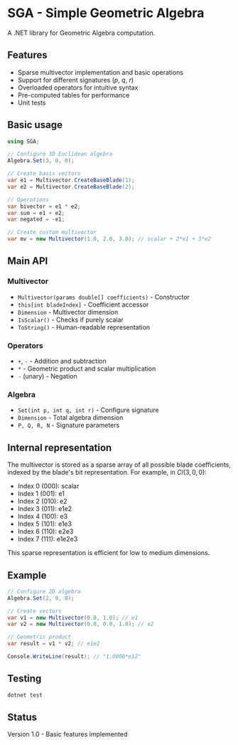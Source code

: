 # SGA - Simple Geometric Algebra

A .NET library for Geometric Algebra computation.

## Features

- Sparse multivector implementation and basic operations
- Support for different signatures ($p$, $q$, $r$)
- Overloaded operators for intuitive syntax
- Pre-computed tables for performance
- Unit tests

## Basic usage

```csharp
using SGA;

// Configure 3D Euclidean algebra
Algebra.Set(3, 0, 0);

// Create basis vectors
var e1 = Multivector.CreateBaseBlade(1);
var e2 = Multivector.CreateBaseBlade(2);

// Operations
var bivector = e1 * e2;
var sum = e1 + e2;
var negated = -e1;

// Create custom multivector
var mv = new Multivector(1.0, 2.0, 3.0); // scalar + 2*e1 + 3*e2
```

## Main API

### Multivector
- `Multivector(params double[] coefficients)` - Constructor
- `this[int bladeIndex]` - Coefficient accessor
- `Dimension` - Multivector dimension
- `IsScalar()` - Checks if purely scalar
- `ToString()` - Human-readable representation

### Operators
- `+`, `-` - Addition and subtraction
- `*` - Geometric product and scalar multiplication
- `-` (unary) - Negation

### Algebra
- `Set(int p, int q, int r)` - Configure signature
- `Dimension` - Total algebra dimension
- `P, Q, R, N` - Signature parameters

## Internal representation

The multivector is stored as a sparse array of all possible blade coefficients, indexed by the blade's bit representation. For example, in $Cl(3,0,0)$:

- Index 0 (000): scalar
- Index 1 (001): e1
- Index 2 (010): e2
- Index 3 (011): e1e2
- Index 4 (100): e3
- Index 5 (101): e1e3
- Index 6 (110): e2e3
- Index 7 (111): e1e2e3

This sparse representation is efficient for low to medium dimensions.

## Example

```csharp
// Configure 2D algebra
Algebra.Set(2, 0, 0);

// Create vectors
var v1 = new Multivector(0.0, 1.0); // e1
var v2 = new Multivector(0.0, 0.0, 1.0); // e2

// Geometric product
var result = v1 * v2; // e1e2

Console.WriteLine(result); // "1.0000*e12"
```

## Testing

```bash
dotnet test
```

## Status

Version 1.0 - Basic features implemented
